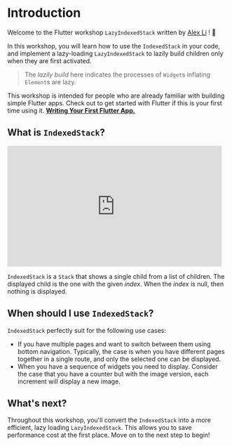 # Introduction

Welcome to the Flutter workshop `LazyIndexedStack`
written by [Alex Li](https://github.com/AlexV525) ! 💙

In this workshop, you will learn how to use the `IndexedStack` in your code,
and implement a lazy-loading `LazyIndexedStack` to lazily build children
only when they are first activated.

> The _lazily build_ here indicates the processes of `Widget`s inflating `Element`s are lazy.

This workshop is intended for people who are already
familiar with building simple Flutter apps.
Check out to get started with Flutter if this is your first time using it.
**[Writing Your First Flutter App.](https://flutter.dev/docs/get-started/codelab)**

## What is `IndexedStack`?

<iframe
  style="width: 97%; aspect-ratio: 16/9;"
  src="https://www.youtube.com/embed/_O0PPD1Xfbk"
  title="IndexedStack (Flutter Widget of the Week)"
  frameborder="0"
  allow="accelerometer; clipboard-write; encrypted-media; gyroscope; picture-in-picture"
  allowfullscreen>
</iframe>

`IndexedStack` is a `Stack` that
shows a single child from a list of children.
The displayed child is the one with the given _index_.
When the _index_ is null, then nothing is displayed.

## When should I use `IndexedStack`?

`IndexedStack` perfectly suit for the following use cases:

- If you have multiple pages and want to switch between them
  using bottom navigation.
  Typically, the case is when you have different pages together
  in a single route, and only the selected one can be displayed.
- When you have a sequence of widgets you need to display.
  Consider the case that you have a counter but with the image version,
  each increment will display a new image.

## What's next?

Throughout this workshop, you'll convert the `IndexedStack`
into a more efficient, lazy loading `LazyIndexedStack`.
This allows you to save performance cost at the first place.
Move on to the next step to begin!
